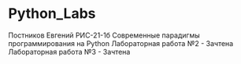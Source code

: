 # Python_Labs
Постников Евгений РИС-21-1б Современные парадигмы программирования на Python
Лабораторная работа №2 - Зачтена
Лабораторная работа №3 - Зачтена
